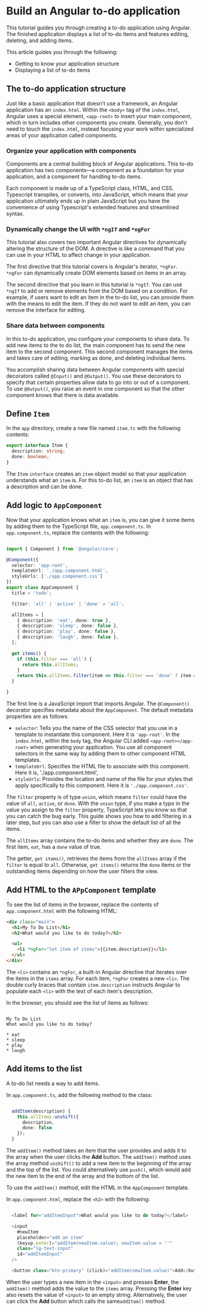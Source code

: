 # Build an Angular to-do application

This tutorial guides you through creating a to-do application using Angular.
The finished application displays a list of to-do items and features editing, deleting, and adding items.

This article guides you through the following:

* Getting to know your application structure
* Displaying a list of to-do items

## The to-do application structure

Just like a basic application that doesn't use a framework, an Angular application has an `index.html`.
Within the `<body>` tag of the `index.html`, Angular uses a special element, `<app-root>` to insert your main component, which in turn includes other components you create.
Generally, you don't need to touch the `index.html`, instead focusing your work within specialized areas of your application called components.

### Organize your application with components

Components are a central building block of Angular applications.
This to-do application has two components&mdash;a component as a foundation for your application, and a component for handling to-do items.

Each component is made up of a TypeScript class, HTML, and CSS.
Typescript transpiles, or converts, into JavaScript, which means that your application ultimately ends up in plain JavaScript but you have the convenience of using Typescript's extended features and streamlined syntax.

### Dynamically change the UI with `*ngIf` and `*ngFor`

This tutorial also covers two important Angular directives for dynamically altering the structure of the DOM.
A directive is like a command that you can use in your HTML to affect change in your application.

The first directive that this tutorial covers is Angular's iterator, `*ngFor`.
`*ngFor` can dynamically create DOM elements based on items in an array.

The second directive that you learn in this tutorial is `*ngIf`.
You can use `*ngIf` to add or remove elements from the DOM based on a condition.
For example, if users want to edit an item in the to-do list, you can provide them with the means to edit the item.
If they do not want to edit an item, you can remove the interface for editing.

### Share data between components

In this to-do application, you configure your components to share data.
To add new items to the to do list, the main component has to send the new item to the second component.
This second component manages the items and takes care of editing, marking as done, and deleting individual items.

You accomplish sharing data between Angular components with special decorators called `@Input()` and `@Output()`.
You use these decorators to specify that certain properties allow data to go into or out of a component.
To use `@Output()`, you raise an event in one component so that the other component knows that there is data available.

## Define `Item`

In the `app` directory, create a new file named `item.ts` with the following contents:

```ts
export interface Item {
  description: string;
  done: boolean;
}
```

The `Item` `interface` creates an `item` object model so that your application understands what an `item` is.
For this to-do list, an `item` is an object that has a description and can be done.

## Add logic to `AppComponent`

Now that your application knows what an `item` is, you can give it some items by adding them to the TypeScript file, `app.component.ts`.
In `app.component.ts`, replace the contents with the following:


```ts

import { Component } from '@angular/core';

@Component({
  selector: 'app-root',
  templateUrl: './app.component.html',
  styleUrls: ['./app.component.css']
})
export class AppComponent {
  title = 'todo';

  filter: 'all' | 'active' | 'done' = 'all';

  allItems = [
    { description: 'eat', done: true },
    { description: 'sleep', done: false },
    { description: 'play', done: false },
    { description: 'laugh', done: false },
  ];

  get items() {
    if (this.filter === 'all') {
      return this.allItems;
    }
    return this.allItems.filter(item => this.filter === 'done' ? item.done : !item.done);
  }

}
```

The first line is a JavaScript import that imports Angular.
The `@Component()` decorator specifies metadata about the `AppComponent`.
The default metadata properties are as follows:

* `selector`: Tells you the name of the CSS selector that you use in a template to instantiate this component. Here it is `'app-root'`.
  In the `index.html`, within the `body` tag, the Angular CLI added `<app-root></app-root>` when generating your application.
  You use all component selectors in the same way by adding them to other component HTML templates.
* `templateUrl`: Specifies the HTML file to associate with this component.
  Here it is, './app.component.html',
* `styleUrls`: Provides the location and name of the file for your styles that apply specifically to this component. Here it is `'./app.component.css'`.

The `filter` property is of type `union`, which means `filter` could have the value of `all`, `active`, or `done`.
With the `union` type, if you make a typo in the value you assign to the `filter` property, TypeScript lets you know so that you can catch the bug early.
This guide shows you how to add filtering in a later step, but you can also use a filter to show the default list of all the items.

The `allItems` array contains the to-do items and whether they are `done`.
The first item, `eat`, has a `done` value of true.

The getter, `get items()`, retrieves the items from the `allItems` array if the `filter` is equal to `all`.
Otherwise, `get items()` returns the `done` items or the outstanding items depending on how the user filters the view.

## Add HTML to the `APpComponent` template

To see the list of items in the browser, replace the contents of `app.component.html` with the following HTML:


```html
<div class="main">
  <h1>My To Do List</h1>
  <h2>What would you like to do today?</h2>

  <ul>
    <li *ngFor="let item of items">{{item.description}}</li>
  </ul>
</div>

```

The `<li>` contains an `*ngFor`, a built-in Angular directive that iterates over the items in the `items` array.
For each item, `*ngFor` creates a new `<li>`.
The double curly braces that contain `item.description` instructs Angular to populate each `<li>` with the text of each item's description.

In the browser, you should see the list of items as follows:

```

My To Do List
What would you like to do today?

* eat
* sleep
* play
* laugh

```

## Add items to the list

A to-do list needs a way to add items.

In `app.component.ts`, add the following method to the class:

```ts

  addItem(description) {
    this.allItems.unshift({
      description,
      done: false
    });
  }

```

The `addItem()` method takes an item that the user provides and adds it to the array when the user clicks the **Add** button.
The `addItem()` method uses the array method `unshift()` to add a new item to the beginning of the array and the top of the list.
You could alternatively use `push()`, which would add the new item to the end of the array and the bottom of the list.

To use the `addItem()` method, edit the HTML in the `AppComponent` template.

In `app.component.html`, replace the `<h2>` with the following:

```ts

  <label for="addItemInput">What would you like to do today?</label>

  <input
    #newItem
    placeholder="add an item"
    (keyup.enter)="addItem(newItem.value); newItem.value = ''"
    class="lg-text-input"
    id="addItemInput"
  />

  <button class="btn-primary" (click)="addItem(newItem.value)">Add</button>

```

When the user types a new item in the `<input>` and presses **Enter**, the `addItem()` method adds the value to the `items` array.
Pressing the  **Enter** key also resets the value of `<input>` to an empty string.
Alternatively, the user can click the **Add** button which calls the same`addItem()` method.
